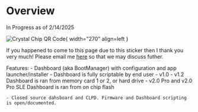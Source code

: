 # Overview

In Progress as of 2/14/2025

![Crystal Chip QR Code](https://ps2modchiptutorials.com/crystal-chips/Crystal_Chip_QR_Code.png){ width="270" align=left }

If you happened to come to this page due 
to this sticker then I thank you very much! 
Please email me [here](mailto:info@ps2modchiptutorials.com) so that 
we may discuss futher.



Features: 
    - Dashboard (aka BootManager) with configuration and app launcher/installer
    - Dashboard is fully scriptable by end user
    - v1.0 - v1.2 Dashboard is ran from memory card 1 or 2, or hard drive
    - v2.0 Pro and v2.0 Pro SLE Dashboard is ran from on chip flash

    - Closed source dahsboard and CLPD. Firmware and Dashboard scripting is open/documented.